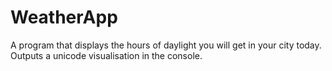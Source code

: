 # WeatherApp

A program that displays the hours of daylight you will get in your city today.
Outputs a unicode visualisation in the console.
